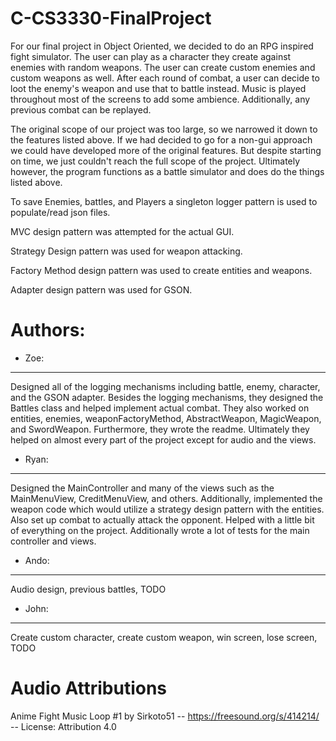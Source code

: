 # C-CS3330-FinalProject

For our final project in Object Oriented, we decided to do an RPG inspired fight simulator. The user can play as a character they create against enemies with random weapons. The user can create custom enemies and custom weapons as well. After each round of combat, a user can decide to loot the enemy's weapon and use that to battle instead. Music is played throughout most of the screens to add some ambience. Additionally, any previous combat can be replayed. 

The original scope of our project was too large, so we narrowed it down to the features listed above. If we had decided to go for a non-gui approach we could have developed more of the original features. But despite starting on time, we just couldn't reach the full scope of the project. Ultimately however, the program functions as a battle simulator and does do the things listed above.

To save Enemies, battles, and Players a singleton logger pattern is used to populate/read json files. 

MVC design pattern was attempted for the actual GUI.

Strategy Design pattern was used for weapon attacking.

Factory Method design pattern was used to create entities and weapons.

Adapter design pattern was used for GSON.

# Authors:
- Zoe:
-----------------------
Designed all of the logging mechanisms including battle, enemy, character, and the GSON adapter. Besides the logging mechanisms, they designed the Battles class and helped implement actual combat. They also worked on entities, enemies, weaponFactoryMethod, AbstractWeapon, MagicWeapon, and SwordWeapon. Furthermore, they wrote the readme. Ultimately they helped on almost every part of the project except for audio and the views.
- Ryan:
-------------------------------
Designed the MainController and many of the views such as the MainMenuView, CreditMenuView, and others. Additionally, implemented the weapon code which would utilize a strategy design pattern with the entities. Also set up combat to actually attack the opponent. Helped with a little bit of everything on the project. Additionally wrote a lot of tests for the main controller and views. 
- Ando:
--------------------------------
Audio design, previous battles, TODO
- John:
--------------------------------
Create custom character, create custom weapon, win screen, lose screen, TODO

# Audio Attributions
Anime Fight Music Loop #1 by Sirkoto51 -- https://freesound.org/s/414214/ -- License: Attribution 4.0
